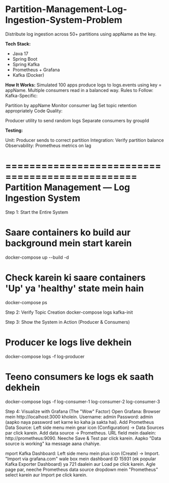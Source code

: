 # Partition-Management-Log-Ingestion-System-Problem
Distribute log ingestion across 50+ partitions using appName as the key.

**Tech Stack:**

- Java 17
- Spring Boot
- Spring Kafka
- Prometheus + Grafana
- Kafka (Docker)

**How It Works:**
Simulated 100 apps produce logs to logs.events using key = appName.
Multiple consumers read in a balanced way.
Rules to Follow:
Kafka-Specific:

Partition by appName
Monitor consumer lag
Set topic retention appropriately
Code Quality:

Producer utility to send random logs
Separate consumers by groupId

**Testing:**

Unit: Producer sends to correct partition
Integration: Verify partition balance
Observability: Prometheus metrics on lag



================================================
Partition Management — Log Ingestion System
=================================================
Step 1: Start the Entire System
# Saare containers ko build aur background mein start karein
docker-compose up --build -d

# Check karein ki saare containers 'Up' ya 'healthy' state mein hain
docker-compose ps

Step 2: Verify Topic Creation 
docker-compose logs kafka-init

Step 3: Show the System in Action (Producer & Consumers)
# Producer ke logs live dekhein
docker-compose logs -f log-producer

# Teeno consumers ke logs ek saath dekhein
docker-compose logs -f log-consumer-1 log-consumer-2 log-consumer-3

Step 4: Visualize with Grafana (The "Wow" Factor)
Open Grafana: Browser mein http://localhost:3000 kholein.
Username: admin
Password: admin (aapko naya password set karne ko kaha ja sakta hai).
Add Prometheus Data Source:
Left side menu mein gear icon (Configuration) -> Data Sources par click karein.
Add data source -> Prometheus.
URL field mein daalein: http://prometheus:9090.
Neeche Save & Test par click karein. Aapko "Data source is working" ka message aana chahiye.

mport Kafka Dashboard:
Left side menu mein plus icon (Create) -> Import.
"Import via grafana.com" wale box mein dashboard ID 15931 (ek popular Kafka Exporter Dashboard) ya 721 daalein aur Load pe click karein.
Agle page par, neeche Prometheus data source dropdown mein "Prometheus" select karein aur Import pe click karein.

